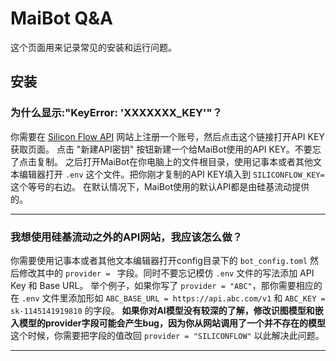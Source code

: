 # MaiBot Q&A

这个页面用来记录常见的安装和运行问题。

## 安装

### 为什么显示:"KeyError: 'XXXXXXX_KEY'"？

你需要在 [Silicon Flow API](https://cloud.siliconflow.cn/account/ak) 网站上注册一个账号，然后点击这个链接打开API KEY获取页面。
点击 "新建API密钥" 按钮新建一个给MaiBot使用的API KEY。不要忘了点击复制。
之后打开MaiBot在你电脑上的文件根目录，使用记事本或者其他文本编辑器打开 `.env` 这个文件。把你刚才复制的API KEY填入到 `SILICONFLOW_KEY=` 这个等号的右边。
在默认情况下，MaiBot使用的默认API都是由硅基流动提供的。

---

### 我想使用硅基流动之外的API网站，我应该怎么做？

你需要使用记事本或者其他文本编辑器打开config目录下的 `bot_config.toml`
然后修改其中的 `provider = ` 字段。同时不要忘记模仿 `.env` 文件的写法添加 API Key 和 Base URL。
举个例子，如果你写了 `provider = "ABC"`，那你需要相应的在 `.env` 文件里添加形如 `ABC_BASE_URL = https://api.abc.com/v1` 和 `ABC_KEY = sk-1145141919810` 的字段。
**如果你对AI模型没有较深的了解，修改识图模型和嵌入模型的provider字段可能会产生bug，因为你从网站调用了一个并不存在的模型**
这个时候，你需要把字段的值改回 `provider = "SILICONFLOW"` 以此解决此问题。

---